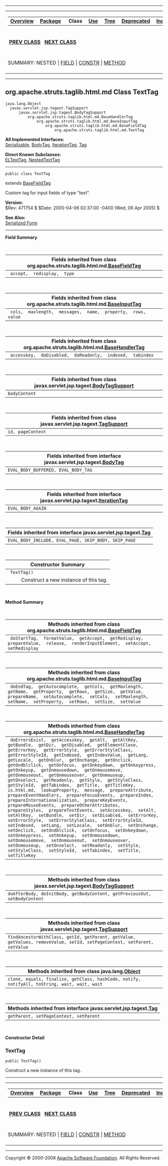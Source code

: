 ------------------------------------------------------------------------

<span id="navbar_top"></span> [](#skip-navbar_top "Skip navigation links")

<table>
<colgroup>
<col width="50%" />
<col width="50%" />
</colgroup>
<tbody>
<tr class="odd">
<td align="left"><span id="navbar_top_firstrow"></span>
<table>
<tbody>
<tr class="odd">
<td align="left"><a href="../../../../../overview-summary.html.md"><strong>Overview</strong></a> </td>
<td align="left"><a href="package-summary.html.md"><strong>Package</strong></a> </td>
<td align="left"> <strong>Class</strong> </td>
<td align="left"><a href="class-use/TextTag.html.md"><strong>Use</strong></a> </td>
<td align="left"><a href="package-tree.html.md"><strong>Tree</strong></a> </td>
<td align="left"><a href="../../../../../deprecated-list.html.md"><strong>Deprecated</strong></a> </td>
<td align="left"><a href="../../../../../index-all.html.md"><strong>Index</strong></a> </td>
<td align="left"><a href="../../../../../help-doc.html.md"><strong>Help</strong></a> </td>
</tr>
</tbody>
</table></td>
<td align="left"></td>
</tr>
<tr class="even">
<td align="left"> <a href="../../../../../org/apache/struts/taglib.html.md/TextareaTag.html" title="class in org.apache.struts.taglib.html"><strong>PREV CLASS</strong></a>   <a href="../../../../../org/apache/struts/taglib/html/XhtmlTag.html" title="class in org.apache.struts.taglib.html"><strong>NEXT CLASS</strong></a></td>
<td align="left"><a href="../../../../../index.html.md?org/apache/struts/taglib/html/TextTag.html"><strong>FRAMES</strong></a>    <a href="TextTag.html"><strong>NO FRAMES</strong></a>    
<a href="../../../../../allclasses-noframe.html.md"><strong>All Classes</strong></a></td>
</tr>
<tr class="odd">
<td align="left">SUMMARY: NESTED | <a href="#fields_inherited_from_class_org.apache.struts.taglib.html.md.BaseFieldTag">FIELD</a> | <a href="#constructor_summary">CONSTR</a> | <a href="#methods_inherited_from_class_org.apache.struts.taglib.html.BaseFieldTag">METHOD</a></td>
<td align="left">DETAIL: FIELD | <a href="#constructor_detail">CONSTR</a> | METHOD</td>
</tr>
</tbody>
</table>

<span id="skip-navbar_top"></span>

------------------------------------------------------------------------

org.apache.struts.taglib.html.md
 Class TextTag
-----------------------------

    java.lang.Object
      javax.servlet.jsp.tagext.TagSupport
          javax.servlet.jsp.tagext.BodyTagSupport
              org.apache.struts.taglib.html.md.BaseHandlerTag
                  org.apache.struts.taglib.html.md.BaseInputTag
                      org.apache.struts.taglib.html.md.BaseFieldTag
                          org.apache.struts.taglib.html.md.TextTag

**All Implemented Interfaces:**  
[Serializable](http://java.sun.com/j2se/1.4.2/docs/api/java/io/Serializable.html.md?is-external=true "class or interface in java.io"), [BodyTag](http://java.sun.com/j2ee/1.4/docs/api/javax/servlet/jsp/tagext/BodyTag.html?is-external=true "class or interface in javax.servlet.jsp.tagext"), [IterationTag](http://java.sun.com/j2ee/1.4/docs/api/javax/servlet/jsp/tagext/IterationTag.html?is-external=true "class or interface in javax.servlet.jsp.tagext"), [Tag](http://java.sun.com/j2ee/1.4/docs/api/javax/servlet/jsp/tagext/Tag.html?is-external=true "class or interface in javax.servlet.jsp.tagext")

<!-- -->

**Direct Known Subclasses:**  
[ELTextTag](../../../../../org/apache/strutsel/taglib.html.md/ELTextTag.html "class in org.apache.strutsel.taglib.html"), [NestedTextTag](../../../../../org/apache/struts/taglib/nested/html/NestedTextTag.html "class in org.apache.struts.taglib.nested.html")

------------------------------------------------------------------------

    public class TextTag

extends [BaseFieldTag](../../../../../org/apache/struts/taglib.html.md/BaseFieldTag.html "class in org.apache.struts.taglib.html")

Custom tag for input fields of type "text".

**Version:**  
$Rev: 471754 $ $Date: 2005-04-06 02:37:00 -0400 (Wed, 06 Apr 2005) $

**See Also:**  
[Serialized Form](../../../../../serialized-form.html.md#org.apache.struts.taglib.html.TextTag)

------------------------------------------------------------------------

<span id="field_summary"></span>

**Field Summary**

 <span id="fields_inherited_from_class_org.apache.struts.taglib.html.md.BaseFieldTag"></span>

| **Fields inherited from class org.apache.struts.taglib.html.md.[BaseFieldTag](../../../../../org/apache/struts/taglib/html/BaseFieldTag.html "class in org.apache.struts.taglib.html")** |
|---------------------------------------------------------------------------------------------------------------------------------------------------------------------------------------|
| ` accept,  redisplay,  type`                                                                                                                                                          |

 <span id="fields_inherited_from_class_org.apache.struts.taglib.html.md.BaseInputTag"></span>

| **Fields inherited from class org.apache.struts.taglib.html.md.[BaseInputTag](../../../../../org/apache/struts/taglib/html/BaseInputTag.html "class in org.apache.struts.taglib.html")** |
|---------------------------------------------------------------------------------------------------------------------------------------------------------------------------------------|
| ` cols,  maxlength,  messages,  name,  property,  rows,  value`                                                                                                                       |

 <span id="fields_inherited_from_class_org.apache.struts.taglib.html.md.BaseHandlerTag"></span>

| **Fields inherited from class org.apache.struts.taglib.html.md.[BaseHandlerTag](../../../../../org/apache/struts/taglib/html/BaseHandlerTag.html "class in org.apache.struts.taglib.html")** |
|-------------------------------------------------------------------------------------------------------------------------------------------------------------------------------------------|
| ` accesskey,  doDisabled,  doReadonly,  indexed,  tabindex`                                                                                                                               |

 <span id="fields_inherited_from_class_javax.servlet.jsp.tagext.BodyTagSupport"></span>

| **Fields inherited from class javax.servlet.jsp.tagext.[BodyTagSupport](http://java.sun.com/j2ee/1.4/docs/api/javax/servlet/jsp/tagext/BodyTagSupport.html.md?is-external=true "class or interface in javax.servlet.jsp.tagext")** |
|---------------------------------------------------------------------------------------------------------------------------------------------------------------------------------------------------------------------------------|
| `bodyContent`                                                                                                                                                                                                                   |

 <span id="fields_inherited_from_class_javax.servlet.jsp.tagext.TagSupport"></span>

| **Fields inherited from class javax.servlet.jsp.tagext.[TagSupport](http://java.sun.com/j2ee/1.4/docs/api/javax/servlet/jsp/tagext/TagSupport.html.md?is-external=true "class or interface in javax.servlet.jsp.tagext")** |
|-------------------------------------------------------------------------------------------------------------------------------------------------------------------------------------------------------------------------|
| `id, pageContext`                                                                                                                                                                                                       |

 <span id="fields_inherited_from_class_javax.servlet.jsp.tagext.BodyTag"></span>

| **Fields inherited from interface javax.servlet.jsp.tagext.[BodyTag](http://java.sun.com/j2ee/1.4/docs/api/javax/servlet/jsp/tagext/BodyTag.html.md?is-external=true "class or interface in javax.servlet.jsp.tagext")** |
|-----------------------------------------------------------------------------------------------------------------------------------------------------------------------------------------------------------------------|
| `EVAL_BODY_BUFFERED, EVAL_BODY_TAG`                                                                                                                                                                                   |

 <span id="fields_inherited_from_class_javax.servlet.jsp.tagext.IterationTag"></span>

| **Fields inherited from interface javax.servlet.jsp.tagext.[IterationTag](http://java.sun.com/j2ee/1.4/docs/api/javax/servlet/jsp/tagext/IterationTag.html.md?is-external=true "class or interface in javax.servlet.jsp.tagext")** |
|---------------------------------------------------------------------------------------------------------------------------------------------------------------------------------------------------------------------------------|
| `EVAL_BODY_AGAIN`                                                                                                                                                                                                               |

 <span id="fields_inherited_from_class_javax.servlet.jsp.tagext.Tag"></span>

| **Fields inherited from interface javax.servlet.jsp.tagext.[Tag](http://java.sun.com/j2ee/1.4/docs/api/javax/servlet/jsp/tagext/Tag.html.md?is-external=true "class or interface in javax.servlet.jsp.tagext")** |
|---------------------------------------------------------------------------------------------------------------------------------------------------------------------------------------------------------------|
| `EVAL_BODY_INCLUDE, EVAL_PAGE, SKIP_BODY, SKIP_PAGE`                                                                                                                                                          |

  <span id="constructor_summary"></span>

| **Constructor Summary**                          |
|--------------------------------------------------|
| ` TextTag()`                                     
            Construct a new instance of this tag.  |

  <span id="method_summary"></span>

**Method Summary**

 <span id="methods_inherited_from_class_org.apache.struts.taglib.html.md.BaseFieldTag"></span>

| **Methods inherited from class org.apache.struts.taglib.html.md.[BaseFieldTag](../../../../../org/apache/struts/taglib/html/BaseFieldTag.html "class in org.apache.struts.taglib.html")** |
|----------------------------------------------------------------------------------------------------------------------------------------------------------------------------------------|
| ` doStartTag,  formatValue,  getAccept,  getRedisplay,  prepareValue,  release,  renderInputElement,  setAccept,  setRedisplay`                                                        |

 <span id="methods_inherited_from_class_org.apache.struts.taglib.html.md.BaseInputTag"></span>

| **Methods inherited from class org.apache.struts.taglib.html.md.[BaseInputTag](../../../../../org/apache/struts/taglib/html/BaseInputTag.html "class in org.apache.struts.taglib.html")**                                        |
|-------------------------------------------------------------------------------------------------------------------------------------------------------------------------------------------------------------------------------|
| ` doEndTag,  getAutocomplete,  getCols,  getMaxlength,  getName,  getProperty,  getRows,  getSize,  getValue,  prepareName,  setAutocomplete,  setCols,  setMaxlength,  setName,  setProperty,  setRows,  setSize,  setValue` |

 <span id="methods_inherited_from_class_org.apache.struts.taglib.html.md.BaseHandlerTag"></span>

| **Methods inherited from class org.apache.struts.taglib.html.md.[BaseHandlerTag](../../../../../org/apache/struts/taglib/html/BaseHandlerTag.html "class in org.apache.struts.taglib.html")**                                                                                                                                                                                                                                                                                                                                                                                                                                                                                                                                                                                                                                                                                                                                                                                                                                                                                                                                                                                                                                                                                                       |
|--------------------------------------------------------------------------------------------------------------------------------------------------------------------------------------------------------------------------------------------------------------------------------------------------------------------------------------------------------------------------------------------------------------------------------------------------------------------------------------------------------------------------------------------------------------------------------------------------------------------------------------------------------------------------------------------------------------------------------------------------------------------------------------------------------------------------------------------------------------------------------------------------------------------------------------------------------------------------------------------------------------------------------------------------------------------------------------------------------------------------------------------------------------------------------------------------------------------------------------------------------------------------------------------------|
| ` doErrorsExist,  getAccesskey,  getAlt,  getAltKey,  getBundle,  getDir,  getDisabled,  getElementClose,  getErrorKey,  getErrorStyle,  getErrorStyleClass,  getErrorStyleId,  getIndexed,  getIndexValue,  getLang,  getLocale,  getOnblur,  getOnchange,  getOnclick,  getOndblclick,  getOnfocus,  getOnkeydown,  getOnkeypress,  getOnkeyup,  getOnmousedown,  getOnmousemove,  getOnmouseout,  getOnmouseover,  getOnmouseup,  getOnselect,  getReadonly,  getStyle,  getStyleClass,  getStyleId,  getTabindex,  getTitle,  getTitleKey,  is.html.md,  lookupProperty,  message,  prepareAttribute,  prepareEventHandlers,  prepareFocusEvents,  prepareIndex,  prepareInternationalization,  prepareKeyEvents,  prepareMouseEvents,  prepareOtherAttributes,  prepareStyles,  prepareTextEvents,  setAccesskey,  setAlt,  setAltKey,  setBundle,  setDir,  setDisabled,  setErrorKey,  setErrorStyle,  setErrorStyleClass,  setErrorStyleId,  setIndexed,  setLang,  setLocale,  setOnblur,  setOnchange,  setOnclick,  setOndblclick,  setOnfocus,  setOnkeydown,  setOnkeypress,  setOnkeyup,  setOnmousedown,  setOnmousemove,  setOnmouseout,  setOnmouseover,  setOnmouseup,  setOnselect,  setReadonly,  setStyle,  setStyleClass,  setStyleId,  setTabindex,  setTitle,  setTitleKey` |

 <span id="methods_inherited_from_class_javax.servlet.jsp.tagext.BodyTagSupport"></span>

| **Methods inherited from class javax.servlet.jsp.tagext.[BodyTagSupport](http://java.sun.com/j2ee/1.4/docs/api/javax/servlet/jsp/tagext/BodyTagSupport.html.md?is-external=true "class or interface in javax.servlet.jsp.tagext")** |
|----------------------------------------------------------------------------------------------------------------------------------------------------------------------------------------------------------------------------------|
| `doAfterBody, doInitBody, getBodyContent, getPreviousOut, setBodyContent`                                                                                                                                                        |

 <span id="methods_inherited_from_class_javax.servlet.jsp.tagext.TagSupport"></span>

| **Methods inherited from class javax.servlet.jsp.tagext.[TagSupport](http://java.sun.com/j2ee/1.4/docs/api/javax/servlet/jsp/tagext/TagSupport.html.md?is-external=true "class or interface in javax.servlet.jsp.tagext")** |
|--------------------------------------------------------------------------------------------------------------------------------------------------------------------------------------------------------------------------|
| `findAncestorWithClass, getId, getParent, getValue, getValues, removeValue, setId, setPageContext, setParent, setValue`                                                                                                  |

 <span id="methods_inherited_from_class_java.lang.Object"></span>

| **Methods inherited from class java.lang.[Object](http://java.sun.com/j2se/1.4.2/docs/api/java/lang/Object.html.md?is-external=true "class or interface in java.lang")** |
|-----------------------------------------------------------------------------------------------------------------------------------------------------------------------|
| `clone, equals, finalize, getClass, hashCode, notify, notifyAll, toString, wait, wait, wait`                                                                          |

 <span id="methods_inherited_from_class_javax.servlet.jsp.tagext.Tag"></span>

| **Methods inherited from interface javax.servlet.jsp.tagext.[Tag](http://java.sun.com/j2ee/1.4/docs/api/javax/servlet/jsp/tagext/Tag.html.md?is-external=true "class or interface in javax.servlet.jsp.tagext")** |
|----------------------------------------------------------------------------------------------------------------------------------------------------------------------------------------------------------------|
| `getParent, setPageContext, setParent`                                                                                                                                                                         |

 

<span id="constructor_detail"></span>

**Constructor Detail**

### TextTag

    public TextTag()

Construct a new instance of this tag.

------------------------------------------------------------------------

<span id="navbar_bottom"></span> [](#skip-navbar_bottom "Skip navigation links")

<table>
<colgroup>
<col width="50%" />
<col width="50%" />
</colgroup>
<tbody>
<tr class="odd">
<td align="left"><span id="navbar_bottom_firstrow"></span>
<table>
<tbody>
<tr class="odd">
<td align="left"><a href="../../../../../overview-summary.html.md"><strong>Overview</strong></a> </td>
<td align="left"><a href="package-summary.html.md"><strong>Package</strong></a> </td>
<td align="left"> <strong>Class</strong> </td>
<td align="left"><a href="class-use/TextTag.html.md"><strong>Use</strong></a> </td>
<td align="left"><a href="package-tree.html.md"><strong>Tree</strong></a> </td>
<td align="left"><a href="../../../../../deprecated-list.html.md"><strong>Deprecated</strong></a> </td>
<td align="left"><a href="../../../../../index-all.html.md"><strong>Index</strong></a> </td>
<td align="left"><a href="../../../../../help-doc.html.md"><strong>Help</strong></a> </td>
</tr>
</tbody>
</table></td>
<td align="left"></td>
</tr>
<tr class="even">
<td align="left"> <a href="../../../../../org/apache/struts/taglib.html.md/TextareaTag.html" title="class in org.apache.struts.taglib.html"><strong>PREV CLASS</strong></a>   <a href="../../../../../org/apache/struts/taglib/html/XhtmlTag.html" title="class in org.apache.struts.taglib.html"><strong>NEXT CLASS</strong></a></td>
<td align="left"><a href="../../../../../index.html.md?org/apache/struts/taglib/html/TextTag.html"><strong>FRAMES</strong></a>    <a href="TextTag.html"><strong>NO FRAMES</strong></a>    
<a href="../../../../../allclasses-noframe.html.md"><strong>All Classes</strong></a></td>
</tr>
<tr class="odd">
<td align="left">SUMMARY: NESTED | <a href="#fields_inherited_from_class_org.apache.struts.taglib.html.md.BaseFieldTag">FIELD</a> | <a href="#constructor_summary">CONSTR</a> | <a href="#methods_inherited_from_class_org.apache.struts.taglib.html.BaseFieldTag">METHOD</a></td>
<td align="left">DETAIL: FIELD | <a href="#constructor_detail">CONSTR</a> | METHOD</td>
</tr>
</tbody>
</table>

<span id="skip-navbar_bottom"></span>

------------------------------------------------------------------------

Copyright © 2000-2008 [Apache Software Foundation](http://www.apache.org/). All Rights Reserved.
